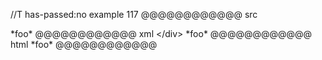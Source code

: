 //T has-passed:no
example 117
@@@@@@@@@@@@ src
</div>
*foo*
@@@@@@@@@@@@ xml
<?xml version="1.0" encoding="UTF-8"?>
<!DOCTYPE document SYSTEM "CommonMark.dtd">
<document xmlns="http://commonmark.org/xml/1.0">
  <html_block>&lt;/div&gt;
*foo*
</html_block>
</document>
@@@@@@@@@@@@ html
</div>
*foo*
@@@@@@@@@@@@

